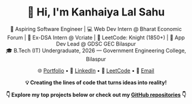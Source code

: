 <h1 align="center">👋 Hi, I'm Kanhaiya Lal Sahu</h1>

<p align="center">
  🚀 Aspiring Software Engineer | 💻 Web Dev Intern @ Bharat Economic Forum | 🎯 Ex-DSA Intern @ Vcriate | 🧠 LeetCode: Knight (1850+) | 📱 App Dev Lead @ GDSC GEC Bilaspur<br/>
  🎓 B.Tech (IT) Undergraduate, 2026 — Government Engineering College, Bilaspur
</p>

<p align="center">
  🌐 <a href="https://kanhaiya-portfolio-01.vercel.app/">Portfolio</a> • 
  💼 <a href="https://www.linkedin.com/in/kanhaiyasahu01/">LinkedIn</a> • 
  🧩 <a href="https://leetcode.com/u/kanhaiyasahu01/">LeetCode</a> • 
  📧 <a href="mailto:kanhaiyasahutools@gmail.com">Email</a>
</p>

<p align="center">
  <b>💡 Creating the lines of code that turns ideas into reality!</b>
</p>

<p align="center">
  <b>👇 Explore my top projects below or check out my <a href="https://github.com/Kanhaiyasahu01?tab=repositories">GitHub repositories</a> 👇</b>
</p>
